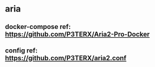 # aria

## docker-compose ref: https://github.com/P3TERX/Aria2-Pro-Docker

## config ref: https://github.com/P3TERX/aria2.conf

